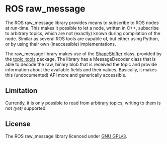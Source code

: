 # ROS raw_message
The ROS raw_message library provides means to subscribe to ROS nodes at run-time.
This makes it possible to let a node, written in C++, subscribe to arbitrary topics, which are not (exactly) known during compilation of the node.
Similar as several ROS tools are capable of, but either using Python, or by using their own (inaccessible) implementations.

The raw_message library makes use of the [ShapeShifter](http://docs.ros.org/indigo/api/topic_tools/html/classtopic__tools_1_1ShapeShifter.html) class, provided by the [topic_tools](http://wiki.ros.org/topic_tools) package.
The library has a MessageDecoder class that is able to decode the raw, binary blob that is received the topic and provide information about the available fields and their values.
Basically, it makes this (undocumented) API more and generically accessible.

## Limitation
Currently, it is only possible to read from arbitrary topics, writing to them is not *(yet)* supported.

## License
The ROS raw_message library licenced under [GNU GPLv3](LICENSE).
